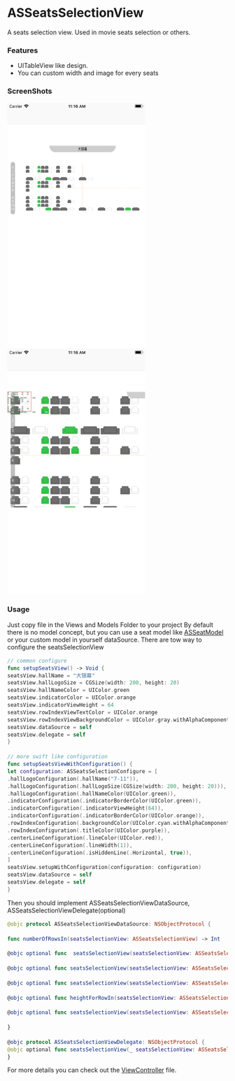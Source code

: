 # ASSeatsSelectionView
A seats selection view. Used in movie seats selection or others.

### Features
- UITableView like design.
- You can custom width and image for every seats

### ScreenShots

<img src="https://github.com/falcon11/ASSeatsSelection/blob/develop/screenshots/Simulator%20Screen%20Shot%20-%20iPhone%208%20Plus%20-%202017-12-25%20at%2011.16.05.png?raw=true" width=315>
<img src="https://github.com/falcon11/ASSeatsSelection/blob/develop/screenshots/Simulator%20Screen%20Shot%20-%20iPhone%208%20Plus%20-%202017-12-25%20at%2011.16.15.png?raw=true" width=315>

### Usage
Just copy file in the Views and Models Folder to your project
By default there is no model concept, but you can use a seat model like [ASSeatModel](ASSeatsSelection/Models/ASSeatModel.swift) or your custom model in yourself dataSource.
There are tow way to configure the seatsSelectionView
```swift
// common configure
func setupSeatsView() -> Void {
seatsView.hallName = "大银幕"
seatsView.hallLogoSize = CGSize(width: 200, height: 20)
seatsView.hallNameColor = UIColor.green
seatsView.indicatorColor = UIColor.orange
seatsView.indicatorViewHeight = 64
seatsView.rowIndexViewTextColor = UIColor.orange
seatsView.rowIndexViewBackgroundColor = UIColor.gray.withAlphaComponent(0.5)
seatsView.dataSource = self
seatsView.delegate = self
}

// more swift like configuration
func setupSeatsViewWithConfiguration() {
let configuration: ASSeatsSelectionConfigure = [
.hallLogoConfiguration(.hallName("7-11")),
.hallLogoConfiguration(.hallLogoSize(CGSize(width: 200, height: 20))),
.hallLogoConfiguration(.hallNameColor(UIColor.green)),
.indicatorConfiguration(.indicatorBorderColor(UIColor.green)),
.indicatorConfiguration(.indicatorViewHeight(64)),
.indicatorConfiguration(.indicatorBorderColor(UIColor.orange)),
.rowIndexConfiguration(.backgroundColor(UIColor.cyan.withAlphaComponent(0.5))),
.rowIndexConfiguration(.titleColor(UIColor.purple)),
.centerLineConfiguration(.lineColor(UIColor.red)),
.centerLineConfiguration(.lineWidth(1)),
.centerLineConfiguration(.isHiddenLine(.Horizontal, true)),
]
seatsView.setupWithConfiguration(configuration: configuration)
seatsView.dataSource = self
seatsView.delegate = self
}
```
Then you should implement ASSeatsSelectionViewDataSource, ASSeatsSelectionViewDelegate(optional)
```swift
@objc protocol ASSeatsSelectionViewDataSource: NSObjectProtocol {

func numberOfRowsIn(seatsSelectionView: ASSeatsSelectionView) -> Int

@objc optional func  seatsSelectionView(seatsSelectionView: ASSeatsSelectionView, numberOfColumnsIn row: Int) -> Int

@objc optional func seatsSelectionView(seatsSelectionView: ASSeatsSelectionView, seatImageIn row:Int, column:Int, completion:(_ image: UIImage?)->Void)

@objc optional func seatsSelectionView(seatsSelectionView: ASSeatsSelectionView, seatWidthIn row:Int, column: Int) -> CGFloat

@objc optional func heightForRowIn(seatsSelectionView: ASSeatsSelectionView) -> CGFloat

@objc optional func seatsSelectionView(seatsSelectionView: ASSeatsSelectionView, indexTitleIn row: Int) -> String

}

@objc protocol ASSeatsSelectionViewDelegate: NSObjectProtocol {
@objc optional func seatsSelectionView(_ seatsSelectionView: ASSeatsSelectionView, didSelectAt row: Int, column: Int)
}
```
For more details you can check out the [ViewController](ASSeatsSelection/ViewController.swift) file.

